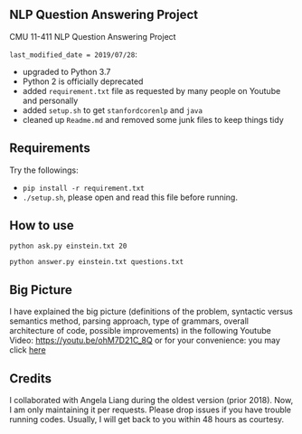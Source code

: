 ## NLP Question Answering Project

CMU 11-411 NLP Question Answering Project

`last_modified_date = 2019/07/28`: 

+ upgraded to Python 3.7
+ Python 2 is officially deprecated
+ added `requirement.txt` file as requested by many people on Youtube and personally
+ added `setup.sh` to get `stanfordcorenlp` and `java`
+ cleaned up `Readme.md` and removed some junk files to keep things tidy

## Requirements

Try the followings:

+ `pip install -r requirement.txt`
+ `./setup.sh`, please open and read this file before running.

## How to use 

```
python ask.py einstein.txt 20
```

```
python answer.py einstein.txt questions.txt
```

## Big Picture
I have explained the big picture (definitions of the problem, syntactic versus semantics method, parsing approach, type of grammars, overall architecture of code, possible improvements) in the following Youtube Video:
https://youtu.be/ohM7D21C_8Q or for your convenience: you may click [here](https://youtu.be/ohM7D21C_8Q)


## Credits

I collaborated with Angela Liang during the oldest version (prior 2018).
Now, I am only maintaining it per requests. Please drop issues if you have trouble running codes.
Usually, I will get back to you within 48 hours as courtesy.
